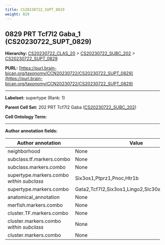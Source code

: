 ```yaml
---
title: CS20230722_SUPT_0829
weight: 829
---
```

## 0829 PRT Tcf7l2 Gaba_1 (CS20230722_SUPT_0829)
<b>Hierarchy: </b>
[CS20230722_CLAS_20](../CS20230722_CLAS_20) >
[CS20230722_SUBC_202](../CS20230722_SUBC_202) >
[CS20230722_SUPT_0829](../CS20230722_SUPT_0829)

**PURL:** [https://purl.brain-bican.org/taxonomy/CCN20230722/CS20230722_SUPT_0829](https://purl.brain-bican.org/taxonomy/CCN20230722/CS20230722_SUPT_0829)

---


**Labelset:** supertype (Rank: 1)

**Parent Cell Set:** 202 PRT Tcf7l2 Gaba ([CS20230722_SUBC_202](../CS20230722_SUBC_202))



**Cell Ontology Term:** 

[MARKER GENES.]: #


---

[TRANSFERRED ANNOTATIONS.]: #


[AUTHOR ANNOTATION FIELDS.]: #


**Author annotation fields:**

| Author annotation | Value |
|-------------------|-------|
|neighborhood|None|
|subclass.tf.markers.combo|None|
|subclass.markers.combo|None|
|supertype.markers.combo _within subclass_|Six3os1,Ptprz1,Pnoc,Htr1b|
|supertype.markers.combo|Gata2,Tcf7l2,Six3os1,Lingo2,Slc30a3,Zfhx4,Chrna4|
|anatomical_annotation|None|
|merfish.markers.combo|None|
|cluster.TF.markers.combo|None|
|cluster.markers.combo _within subclass_|None|
|cluster.markers.combo|None|

